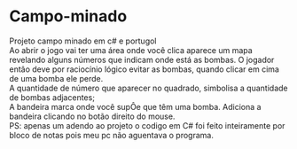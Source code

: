 # Campo-minado
Projeto campo minado em c# e portugol
<br>
Ao abrir o jogo vai ter uma área onde você clica aparece um mapa revelando alguns números que indicam onde está as bombas. O jogador entâo deve por raciocínio lógico evitar as bombas, quando clicar em cima de uma bomba ele perde. 
<br>
A quantidade de número que aparecer no quadrado, simbolisa a quantidade de bombas adjacentes;
<br>
A bandeira marca onde você supÔe que têm uma bomba. Adiciona a bandeira clicando no botão direito do mouse. 
<br>
PS: apenas um adendo ao projeto o codigo em C# foi feito inteiramente por bloco de notas pois meu pc não aguentava o programa.
